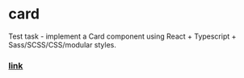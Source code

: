 # card
Test task - implement a Card component using React + Typescript + Sass/SCSS/CSS/modular styles.
### <a href="https://card-d.netlify.app/">link</a>

